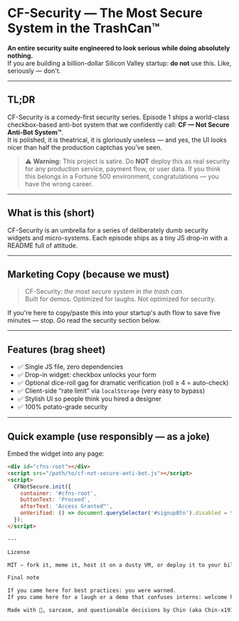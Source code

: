 # CF-Security — The Most Secure System in the TrashCan™  

**An entire security suite engineered to look serious while doing absolutely nothing.**  
If you are building a billion-dollar Silicon Valley startup: **do not** use this. Like, seriously — don't.

---

## TL;DR
CF-Security is a comedy-first security series. Episode 1 ships a world-class checkbox-based anti-bot system that we confidently call: **CF — Not Secure Anti-Bot System™**.  
It is polished, it is theatrical, it is gloriously useless — and yes, the UI looks nicer than half the production captchas you’ve seen.

> ⚠️ **Warning:** This project is satire. Do **NOT** deploy this as real security for any production service, payment flow, or user data. If you think this belongs in a Fortune 500 environment, congratulations — you have the wrong career.

---

## What is this (short)
CF-Security is an umbrella for a series of deliberately dumb security widgets and micro-systems. Each episode ships as a tiny JS drop-in with a README full of attitude.

---

## Marketing Copy (because we must)
> CF-Security: *the most secure system in the trash can.*  
> Built for demos. Optimized for laughs. Not optimized for security.

If you're here to copy/paste this into your startup's auth flow to save five minutes — stop. Go read the security section below.

---

## Features (brag sheet)
- ✅ Single JS file, zero dependencies  
- ✅ Drop-in widget: checkbox unlocks your form  
- ✅ Optional dice-roll gag for dramatic verification (roll ≥ 4 = auto-check)  
- ✅ Client-side “rate limit” via `localStorage` (very easy to bypass)  
- ✅ Stylish UI so people think you hired a designer  
- ✅ 100% potato-grade security

---

## Quick example (use responsibly — as a joke)
Embed the widget into any page:

```html
<div id="cfns-root"></div>
<script src="/path/to/cf-not-secure-anti-bot.js"></script>
<script>
  CFNotSecure.init({
    container: '#cfns-root',
    buttonText: 'Proceed',
    afterText: 'Access Granted™',
    onVerified: () => document.querySelector('#signupBtn').disabled = false
  });
</script>

---

License

MIT — fork it, meme it, host it on a dusty VM, or deploy it to your billion-dollar café. If it explodes, send logs and popcorn.

Final note

If you came here for best practices: you were warned.
If you came here for a laugh or a demo that confuses interns: welcome home.

Made with 🥔, sarcasm, and questionable decisions by Chin (aka Chin-x1919) — Episode 1 of the CF-Security Series.
